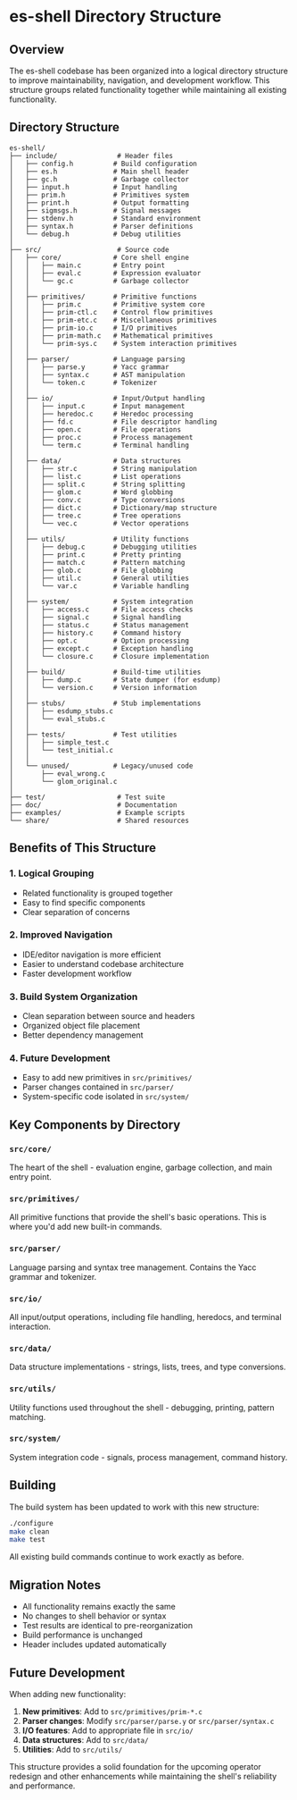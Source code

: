 # es-shell Directory Structure

## Overview

The es-shell codebase has been organized into a logical directory structure to improve maintainability, navigation, and development workflow. This structure groups related functionality together while maintaining all existing functionality.

## Directory Structure

```
es-shell/
├── include/               # Header files
│   ├── config.h          # Build configuration
│   ├── es.h              # Main shell header
│   ├── gc.h              # Garbage collector
│   ├── input.h           # Input handling
│   ├── prim.h            # Primitives system
│   ├── print.h           # Output formatting
│   ├── sigmsgs.h         # Signal messages
│   ├── stdenv.h          # Standard environment
│   ├── syntax.h          # Parser definitions
│   └── debug.h           # Debug utilities
│
├── src/                   # Source code
│   ├── core/             # Core shell engine
│   │   ├── main.c        # Entry point
│   │   ├── eval.c        # Expression evaluator
│   │   └── gc.c          # Garbage collector
│   │
│   ├── primitives/       # Primitive functions
│   │   ├── prim.c        # Primitive system core
│   │   ├── prim-ctl.c    # Control flow primitives
│   │   ├── prim-etc.c    # Miscellaneous primitives
│   │   ├── prim-io.c     # I/O primitives
│   │   ├── prim-math.c   # Mathematical primitives
│   │   └── prim-sys.c    # System interaction primitives
│   │
│   ├── parser/           # Language parsing
│   │   ├── parse.y       # Yacc grammar
│   │   ├── syntax.c      # AST manipulation
│   │   └── token.c       # Tokenizer
│   │
│   ├── io/               # Input/Output handling
│   │   ├── input.c       # Input management
│   │   ├── heredoc.c     # Heredoc processing
│   │   ├── fd.c          # File descriptor handling
│   │   ├── open.c        # File operations
│   │   ├── proc.c        # Process management
│   │   └── term.c        # Terminal handling
│   │
│   ├── data/             # Data structures
│   │   ├── str.c         # String manipulation
│   │   ├── list.c        # List operations
│   │   ├── split.c       # String splitting
│   │   ├── glom.c        # Word globbing
│   │   ├── conv.c        # Type conversions
│   │   ├── dict.c        # Dictionary/map structure
│   │   ├── tree.c        # Tree operations
│   │   └── vec.c         # Vector operations
│   │
│   ├── utils/            # Utility functions
│   │   ├── debug.c       # Debugging utilities
│   │   ├── print.c       # Pretty printing
│   │   ├── match.c       # Pattern matching
│   │   ├── glob.c        # File globbing
│   │   ├── util.c        # General utilities
│   │   └── var.c         # Variable handling
│   │
│   ├── system/           # System integration
│   │   ├── access.c      # File access checks
│   │   ├── signal.c      # Signal handling
│   │   ├── status.c      # Status management
│   │   ├── history.c     # Command history
│   │   ├── opt.c         # Option processing
│   │   ├── except.c      # Exception handling
│   │   └── closure.c     # Closure implementation
│   │
│   ├── build/            # Build-time utilities
│   │   ├── dump.c        # State dumper (for esdump)
│   │   └── version.c     # Version information
│   │
│   ├── stubs/            # Stub implementations
│   │   ├── esdump_stubs.c
│   │   └── eval_stubs.c
│   │
│   ├── tests/            # Test utilities
│   │   ├── simple_test.c
│   │   └── test_initial.c
│   │
│   └── unused/           # Legacy/unused code
│       ├── eval_wrong.c
│       └── glom_original.c
│
├── test/                  # Test suite
├── doc/                   # Documentation
├── examples/              # Example scripts
└── share/                 # Shared resources
```

## Benefits of This Structure

### 1. **Logical Grouping**
- Related functionality is grouped together
- Easy to find specific components
- Clear separation of concerns

### 2. **Improved Navigation**
- IDE/editor navigation is more efficient
- Easier to understand codebase architecture
- Faster development workflow

### 3. **Build System Organization**
- Clean separation between source and headers
- Organized object file placement
- Better dependency management

### 4. **Future Development**
- Easy to add new primitives in `src/primitives/`
- Parser changes contained in `src/parser/`
- System-specific code isolated in `src/system/`

## Key Components by Directory

### `src/core/`
The heart of the shell - evaluation engine, garbage collection, and main entry point.

### `src/primitives/`
All primitive functions that provide the shell's basic operations. This is where you'd add new built-in commands.

### `src/parser/`
Language parsing and syntax tree management. Contains the Yacc grammar and tokenizer.

### `src/io/`
All input/output operations, including file handling, heredocs, and terminal interaction.

### `src/data/`
Data structure implementations - strings, lists, trees, and type conversions.

### `src/utils/`
Utility functions used throughout the shell - debugging, printing, pattern matching.

### `src/system/`
System integration code - signals, process management, command history.

## Building

The build system has been updated to work with this new structure:

```bash
./configure
make clean
make test
```

All existing build commands continue to work exactly as before.

## Migration Notes

- All functionality remains exactly the same
- No changes to shell behavior or syntax
- Test results are identical to pre-reorganization
- Build performance is unchanged
- Header includes updated automatically

## Future Development

When adding new functionality:

1. **New primitives**: Add to `src/primitives/prim-*.c`
2. **Parser changes**: Modify `src/parser/parse.y` or `src/parser/syntax.c`
3. **I/O features**: Add to appropriate file in `src/io/`
4. **Data structures**: Add to `src/data/`
5. **Utilities**: Add to `src/utils/`

This structure provides a solid foundation for the upcoming operator redesign and other enhancements while maintaining the shell's reliability and performance.